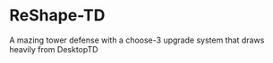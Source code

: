 # ReShape-TD
A mazing tower defense with a choose-3 upgrade system that draws heavily from DesktopTD

